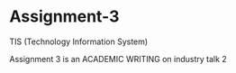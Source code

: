 # Assignment-3
TIS (Technology Information System)

Assignment 3 is an ACADEMIC WRITING on industry talk 2 
